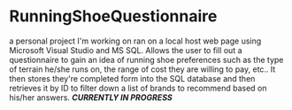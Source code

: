 # RunningShoeQuestionnaire
a personal project I'm working on ran on a local host web page using Microsoft Visual Studio and MS SQL. Allows the user to fill out a questionnaire to gain an idea of running shoe preferences such as the type of terrain he/she runs on, the range of cost they are willing to pay, etc.. It then stores they're completed form into the SQL database and then retrieves it by ID to filter down a list of brands to recommend based on his/her answers. ***CURRENTLY IN PROGRESS***
